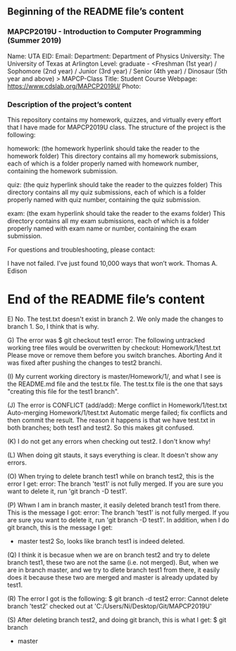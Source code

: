 ## Beginning of the README file’s content  

### MAPCP2019U - Introduction to Computer Programming (Summer 2019)  

Name: <first name> <last name>
UTA EID: <your UTA EID>
Email: <your email>
Department: Department of Physics
University: The University of Texas at Arlington
Level: graduate - <Freshman (1st year) / Sophomore (2nd year) / Junior (3rd year) / Senior (4th year) / Dinosaur (5th year and above) >
MAPCP-Class Title: Student
Course Webpage: https://www.cdslab.org/MAPCP2019U/
Photo:

### Description of the project’s content
This repository contains my homework, quizzes, and virtually every effort that I have made for MAPCP2019U class. The structure of the project is the following:

homework: (the homework hyperlink should take the reader to the homework folder)
This directory contains all my homework submissions, each of which is a folder properly named with homework number, containing the homework submission.

quiz: (the quiz hyperlink should take the reader to the quizzes folder)
This directory contains all my quiz submissions, each of which is a folder properly named with quiz number, containing the quiz submission.

exam: (the exam hyperlink should take the reader to the exams folder)
This directory contains all my exam submissions, each of which is a folder properly named with exam name or number, containing the exam submission.

For questions and troubleshooting, please contact:

<your name>
<your email>
<any other contact or signature information that you would like to add>

I have not failed. I’ve just found 10,000 ways that won’t work.
Thomas A. Edison

# End of the README file’s content

E) No. The test.txt doesn't exist in branch 2. We only made the changes to branch 1. So, I think that is why.

G) The error was $ git checkout test1
error: The following untracked working tree files would be overwritten by checkout:
        Homework/1/test.txt
Please move or remove them before you switch branches.
Aborting
And it was fixed after pushing the changes to test2 branchi.

(I) My current working directory is master/Homework/1/, and what I see is the README.md file and the test.tx file. The test.tx file is the one that says "creating this file for the test1 branch".

(J) The error is CONFLICT (add/add): Merge conflict in Homework/1/test.txt
Auto-merging Homework/1/test.txt
Automatic merge failed; fix conflicts and then commit the result.
The reason it happens is that we have test.txt in both branches; both test1 and test2. So this makes git confused.

(K) I do not get any errors when checking out test2. I don't know why!

(L) When doing git stauts, it says everything is clear. It doesn't show any errors.

(O) When trying to delete branch test1 while on branch test2, this is the error I get:
error: The branch 'test1' is not fully merged.
If you are sure you want to delete it, run 'git branch -D test1'.

(P) Whwn I am in branch master, it easily deleted branch test1 from there. 
This is the message I got:
error: The branch 'test1' is not fully merged.
If you are sure you want to delete it, run 'git branch -D test1'.
In addition, when I do git branch, this is the message I get:
* master
  test2
So, looks like branch test1 is indeed deleted.

(Q) I think it is becasue when we are on branch test2 and try to delete branch test1, these two are not the same (i.e. not merged). But, when we are in branch master, and we try to dlete branch test1 from there, it easily does it because these two are merged and master is already updated by test1.

(R) The error I got is the following:
$ git branch -d test2
error: Cannot delete branch 'test2' checked out at 'C:/Users/Ni/Desktop/Git/MAPCP2019U'

(S) After deleting branch test2, and doing git branch, this is what I get:
$ git branch
* master

